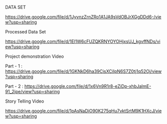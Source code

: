DATA SET

https://drive.google.com/file/d/1JyvnzZrnZRo1A1JA9sVdOBJrXGgDDd6-/view?usp=sharing

Processed Data Set

https://drive.google.com/file/d/1El1W6cFUZQKRNYOYOHjxsUJ_kgvffNDs/view?usp=sharing

Project demonstration Video

Part - 1 : https://drive.google.com/file/d/1GKNkD6ha39CisXCiIpN6S7Z0tj1q52Oj/view?usp=sharing

Part - 2 : https://drive.google.com/file/d/1x6Vn9R1r8-eZiDp-xhbJalmE-91_2jpe/view?usp=sharing

Story Telling Video

https://drive.google.com/file/d/1pAsNaDiO90K275qHu7vktSrtM9K1HXcJ/view?usp=sharing
